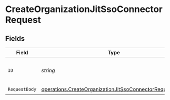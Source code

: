 # CreateOrganizationJitSsoConnectorRequest


## Fields

| Field                                                                                                                              | Type                                                                                                                               | Required                                                                                                                           | Description                                                                                                                        |
| ---------------------------------------------------------------------------------------------------------------------------------- | ---------------------------------------------------------------------------------------------------------------------------------- | ---------------------------------------------------------------------------------------------------------------------------------- | ---------------------------------------------------------------------------------------------------------------------------------- |
| `ID`                                                                                                                               | *string*                                                                                                                           | :heavy_check_mark:                                                                                                                 | The unique identifier of the organization.                                                                                         |
| `RequestBody`                                                                                                                      | [operations.CreateOrganizationJitSsoConnectorRequestBody](../../models/operations/createorganizationjitssoconnectorrequestbody.md) | :heavy_check_mark:                                                                                                                 | N/A                                                                                                                                |